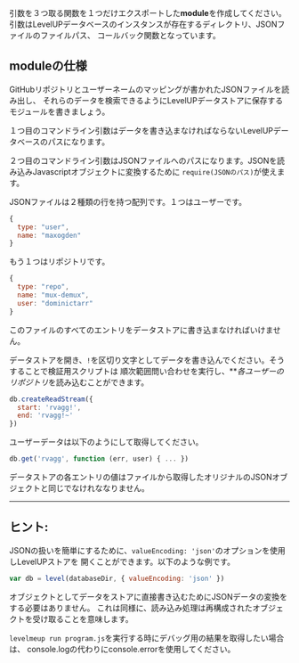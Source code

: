 引数を３つ取る関数を１つだけエクスポートした**module**を作成してください。
引数はLevelUPデータベースのインスタンスが存在するディレクトリ、JSONファイルのファイルパス、
コールバック関数となっています。

## **module**の仕様

GitHubリポジトリとユーザーネームのマッピングが書かれたJSONファイルを読み出し、
それらのデータを検索できるようにLevelUPデータストアに保存するモジュールを書きましょう。

１つ目のコマンドライン引数はデータを書き込まなければならないLevelUPデータベースのパスになります。

２つ目のコマンドライン引数はJSONファイルへのパスになります。JSONを読み込みJavascriptオブジェクトに変換するために
`require(JSONのパス)`が使えます。

JSONファイルは２種類の行を持つ配列です。１つはユーザーです。

```javascript
{
  type: "user",
  name: "maxogden"
}
```

もう１つはリポジトリです。

```javascript
{
  type: "repo",
  name: "mux-demux",
  user: "dominictarr"
}
```

このファイルのすべてのエントリをデータストアに書き込まなければいけません。

データストアを開き、`!`を区切り文字としてデータを書き込んでください。そうすることで検証用スクリプトは
順次範囲問い合わせを実行し、***各ユーザーのリポジトリ*を読み込むことができます。

```javascript
db.createReadStream({
  start: 'rvagg!',
  end: 'rvagg!~'
})
```

ユーザーデータは以下のようにして取得してください。

```javascript
db.get('rvagg', function (err, user) { ... })
```

データストアの各エントリの値はファイルから取得したオリジナルのJSONオブジェクトと同じでなけれななりません。

---

## ヒント:

JSONの扱いを簡単にするために、`valueEncoding: 'json'`のオプションを使用しLevelUPストアを
開くことができます。以下のような例です。

```javascript
var db = level(databaseDir, { valueEncoding: 'json' })
```

オブジェクトとしてデータをストアに直接書き込むためにJSONデータの変換をする必要はありません。
これは同様に、読み込み処理は再構成されたオブジェクトを受け取ることを意味します。

`levelmeup run program.js`を実行する時にデバッグ用の結果を取得したい場合は、
console.logの代わりにconsole.errorを使用してください。